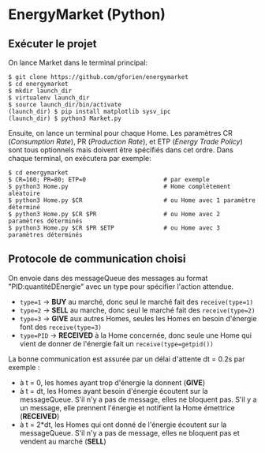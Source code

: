 # EnergyMarket (Python)

## Exécuter le projet
On lance Market dans le terminal principal:

    $ git clone https://github.com/gforien/energymarket
    $ cd energymarket
    $ mkdir launch_dir
    $ virtualenv launch_dir
    $ source launch_dir/bin/activate
    (launch_dir) $ pip install matplotlib sysv_ipc
    (launch_dir) $ python3 Market.py

Ensuite, on lance un terminal pour chaque Home.
Les paramètres CR (*Consumption Rate*), PR (*Production Rate*), et ETP (*Energy Trade Policy*) sont tous optionnels mais doivent être spécifiés dans cet ordre. Dans chaque terminal, on exécutera par exemple:

    $ cd energymarket
    $ CR=160; PR=80; ETP=0                      # par exemple
    $ python3 Home.py                           # Home complètement aléatoire
    $ python3 Home.py $CR                       # ou Home avec 1 paramètre déterminé
    $ python3 Home.py $CR $PR                   # ou Home avec 2 paramètres déterminés
    $ python3 Home.py $CR $PR $ETP              # ou Home avec 3 paramètres déterminés

## Protocole de communication choisi
On envoie dans des messageQueue des messages au format "PID:quantitéDEnergie" avec un type pour spécifier l'action attendue.
- `type=1` -> **BUY** au marché, donc seul le marché fait des `receive(type=1)`
- `type=2` -> **SELL** au marche, donc seul le marché fait des `receive(type=2)`
- `type=3` -> **GIVE** aux autres Homes, seules les Homes en besoin d'énergie font des `receive(type=3)`
- `type=PID` -> **RECEIVED** à la Home concernée, donc seule une Home qui vient de donner de l'énergie fait un `receive(type=getpid())`

La bonne communication est assurée par un délai d'attente dt = 0.2s par exemple :
- à t = 0, les homes ayant trop d'énergie la donnent (**GIVE**)
- à t = dt, les Homes ayant besoin d'énergie écoutent sur la messageQueue. S'il n'y a pas de message, elles ne bloquent pas.
    S'il y a un message, elle prennent l'énergie et notifient la Home émettrice (**RECEIVED**)
- à t = 2\*dt, les Homes qui ont donné de l'énergie écoutent sur la messageQueue. S'il n'y a pas de message, elles ne bloquent pas et vendent au marché (**SELL**)
